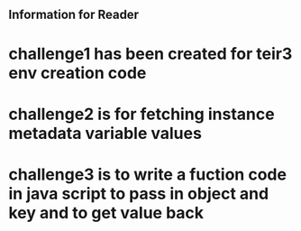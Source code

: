 ## Information for Reader 
# challenge1 has been created for teir3 env creation code 
# challenge2 is for fetching instance metadata variable values 
# challenge3 is to write a fuction code in java script to pass in object and key and to get value back
